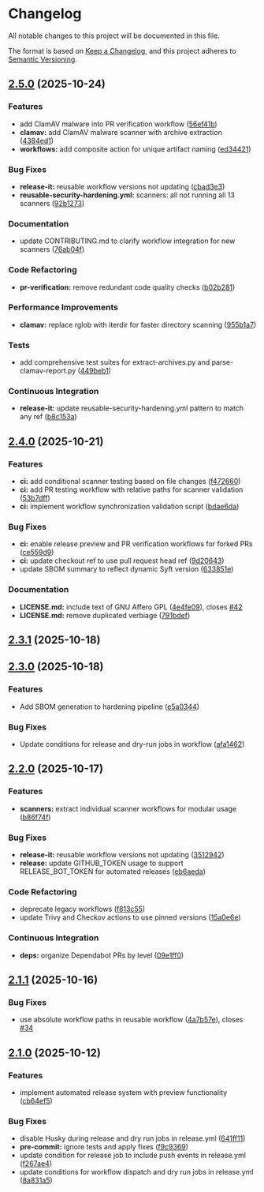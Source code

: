 # Changelog

All notable changes to this project will be documented in this file.

The format is based on [Keep a Changelog](https://keepachangelog.com/en/1.0.0/),
and this project adheres to [Semantic Versioning](https://semver.org/spec/v2.0.0.html).



## [2.5.0](https://github.com/huntridge-labs/hardening-workflows/compare/2.4.0...2.5.0) (2025-10-24)

### Features

* add ClamAV malware into PR verification workflow ([56ef41b](https://github.com/huntridge-labs/hardening-workflows/commit/56ef41b76988800fb96092795507661228744b41))
* **clamav:** add ClamAV malware scanner with archive extraction ([4384ed1](https://github.com/huntridge-labs/hardening-workflows/commit/4384ed1d664873bef03c4a55930bbd0aa9904f55))
* **workflows:** add composite action for unique artifact naming ([ed34421](https://github.com/huntridge-labs/hardening-workflows/commit/ed34421f19a53b3d598e68b6f8b5c32e08890a22))

### Bug Fixes

* **release-it:** reusable workflow versions not updating ([cbad3e3](https://github.com/huntridge-labs/hardening-workflows/commit/cbad3e35b84ee44e3be90266f5318ce1875fcf20))
* **reusable-security-hardening.yml:** scanners: all not running all 13 scanners ([92b1273](https://github.com/huntridge-labs/hardening-workflows/commit/92b1273170b780790134aec4b50447bdcfaaf63a))

### Documentation

* update CONTRIBUTING.md to clarify workflow integration for new scanners ([76ab04f](https://github.com/huntridge-labs/hardening-workflows/commit/76ab04fc1311783f6eb871b3a2c56d4cf578bb75))

### Code Refactoring

* **pr-verification:** remove redundant code quality checks ([b02b281](https://github.com/huntridge-labs/hardening-workflows/commit/b02b28195b622f5c541f4d58351cce0d1a453c4f))

### Performance Improvements

* **clamav:** replace rglob with iterdir for faster directory scanning ([955b1a7](https://github.com/huntridge-labs/hardening-workflows/commit/955b1a7a023b992d0a3d6d202ee064c442734e62))

### Tests

* add comprehensive test suites for extract-archives.py and parse-clamav-report.py ([449beb1](https://github.com/huntridge-labs/hardening-workflows/commit/449beb170f8dfbc50cd6b564d9985cf21867a995))

### Continuous Integration

* **release-it:** update reusable-security-hardening.yml pattern to match any ref ([b8c153a](https://github.com/huntridge-labs/hardening-workflows/commit/b8c153a1ee07f902c15c0c3470400bc978b7e0a8))

## [2.4.0](https://github.com/huntridge-labs/hardening-workflows/compare/2.3.1...2.4.0) (2025-10-21)

### Features

* **ci:** add conditional scanner testing based on file changes ([f472660](https://github.com/huntridge-labs/hardening-workflows/commit/f47266093d4fc77b5f837095fb415d0d86ed35fc))
* **ci:** add PR testing workflow with relative paths for scanner validation ([53b7dff](https://github.com/huntridge-labs/hardening-workflows/commit/53b7dffa69d380ab221101b8712fa6ea4471884e))
* **ci:** implement workflow synchronization validation script ([bdae6da](https://github.com/huntridge-labs/hardening-workflows/commit/bdae6da6db5ef3429f3889ff9a16e3a1f165cfe7))

### Bug Fixes

* **ci:** enable release preview and PR verification workflows for forked PRs ([ce559d9](https://github.com/huntridge-labs/hardening-workflows/commit/ce559d9aed9cc98659ffb50f7d1b0aeee8faf743))
* **ci:** update checkout ref to use pull request head ref ([9d20643](https://github.com/huntridge-labs/hardening-workflows/commit/9d206434010e84ea402b952a5e8b06649562a63b))
* update SBOM summary to reflect dynamic Syft version ([633851e](https://github.com/huntridge-labs/hardening-workflows/commit/633851e34da4e26453c6fd10d3569487261e2a5d))

### Documentation

* **LICENSE.md:** include text of GNU Affero GPL ([4e4fe09](https://github.com/huntridge-labs/hardening-workflows/commit/4e4fe09732b9e435157a1b99af22810d92aca397)), closes [#42](https://github.com/huntridge-labs/hardening-workflows/issues/42)
* **LICENSE.md:** remove duplicated verbiage ([791bdef](https://github.com/huntridge-labs/hardening-workflows/commit/791bdefbceef907c70173004a88d46782f33ebd7))

## [2.3.1](https://github.com/huntridge-labs/hardening-workflows/compare/2.3.0...2.3.1) (2025-10-18)

## [2.3.0](https://github.com/huntridge-labs/hardening-workflows/compare/2.2.0...2.3.0) (2025-10-18)

### Features

* Add SBOM generation to hardening pipeline ([e5a0344](https://github.com/huntridge-labs/hardening-workflows/commit/e5a03444c3b76dbf797f131d0ef0dc0bc34f54cd))

### Bug Fixes

* Update conditions for release and dry-run jobs in workflow ([afa1462](https://github.com/huntridge-labs/hardening-workflows/commit/afa1462e7b71a0b6435fddfbc0d76c6604e22186))

## [2.2.0](https://github.com/huntridge-labs/hardening-workflows/compare/2.1.1...2.2.0) (2025-10-17)

### Features

* **scanners:** extract individual scanner workflows for modular usage ([b86f74f](https://github.com/huntridge-labs/hardening-workflows/commit/b86f74fca6006814a52d8703c165326d6d0509fa))

### Bug Fixes

* **release-it:** reusable workflow versions not updating ([3512942](https://github.com/huntridge-labs/hardening-workflows/commit/351294269239c7f8844c3fdf8a2df1e0f63a8be0))
* **release:** update GITHUB_TOKEN usage to support RELEASE_BOT_TOKEN for automated releases ([eb6aeda](https://github.com/huntridge-labs/hardening-workflows/commit/eb6aeda2427e20e44e6e2bc78661fe0c7e6568b8))

### Code Refactoring

* deprecate legacy workflows ([f813c55](https://github.com/huntridge-labs/hardening-workflows/commit/f813c5506cfefbc2278f7a37a41b647a7b08be79))
* update Trivy and Checkov actions to use pinned versions ([15a0e6e](https://github.com/huntridge-labs/hardening-workflows/commit/15a0e6efbf9cc180f2c3f213f42a92204e880617))

### Continuous Integration

* **deps:** organize Dependabot PRs by level ([09e1ff0](https://github.com/huntridge-labs/hardening-workflows/commit/09e1ff0d9764d769198bed0fd3820490dc0ab37e))

## [2.1.1](https://github.com/huntridge-labs/hardening-workflows/compare/2.1.0...2.1.1) (2025-10-16)

### Bug Fixes

* use absolute workflow paths in reusable workflow ([4a7b57e](https://github.com/huntridge-labs/hardening-workflows/commit/4a7b57eb48a6b431c1f4b4b40a901bf47a072dd9)), closes [#34](https://github.com/huntridge-labs/hardening-workflows/issues/34)

## [2.1.0](https://github.com/huntridge-labs/hardening-workflows/compare/2.0.0...2.1.0) (2025-10-12)

### Features

* implement automated release system with preview functionality ([cb64ef5](https://github.com/huntridge-labs/hardening-workflows/commit/cb64ef57a9ae9686c99eac4c1a059a3e7032ff30))

### Bug Fixes

* disable Husky during release and dry run jobs in release.yml ([641ff11](https://github.com/huntridge-labs/hardening-workflows/commit/641ff119e5288ff3196afb19092a56263e906376))
* **pre-commit:** ignore tests and apply fixes ([f9c9369](https://github.com/huntridge-labs/hardening-workflows/commit/f9c9369cad6db460549d9e2e2dd2f02e8cbe4db3))
* update condition for release job to include push events in release.yml ([f267ae4](https://github.com/huntridge-labs/hardening-workflows/commit/f267ae49fffc017439524f728199760bab2c8fa2))
* update conditions for workflow dispatch and dry run jobs in release.yml ([8a831a5](https://github.com/huntridge-labs/hardening-workflows/commit/8a831a5da8df73def731185c10d7d0fdfb04bd90))
